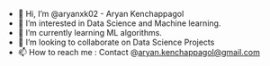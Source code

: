 - 👋 Hi, I’m @aryanxk02 - Aryan Kenchappagol 
- 👀 I’m interested in Data Science and Machine learning.
- 🌱 I’m currently learning ML algorithms.
- 💞️ I’m looking to collaborate on Data Science Projects 
- 📫 How to reach me : Contact @aryan.kenchappagol@gmail.com

<!---
aryanxk02/aryanxk02 is a ✨ special ✨ repository because its `README.md` (this file) appears on your GitHub profile.
You can click the Preview link to take a look at your changes.
--->
